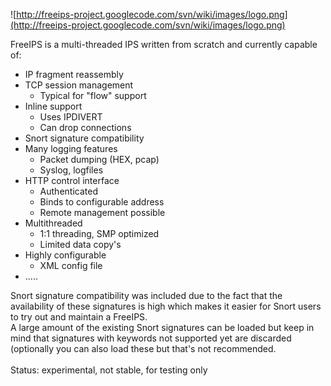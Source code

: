 ![http://freeips-project.googlecode.com/svn/wiki/images/logo.png](http://freeips-project.googlecode.com/svn/wiki/images/logo.png)

FreeIPS is a multi-threaded IPS written from scratch and currently capable of:<br>

<ul><li>IP fragment reassembly<br>
</li><li>TCP session management<br>
<ul><li>Typical for "flow" support<br>
</li></ul></li><li>Inline support<br>
<ul><li>Uses IPDIVERT<br>
</li><li>Can drop connections<br>
</li></ul></li><li>Snort signature compatibility<br>
</li><li>Many logging features<br>
<ul><li>Packet dumping (HEX, pcap)<br>
</li><li>Syslog, logfiles<br>
</li></ul></li><li>HTTP control interface<br>
<ul><li>Authenticated<br>
</li><li>Binds to configurable address<br>
</li><li>Remote management possible<br>
</li></ul></li><li>Multithreaded<br>
<ul><li>1:1 threading, SMP optimized<br>
</li><li>Limited data copy's<br>
</li></ul></li><li>Highly configurable<br>
<ul><li>XML config file<br>
</li></ul></li><li>.....</li></ul>

Snort signature compatibility was included due to the fact that the availability of these signatures is high which makes it easier for Snort users to try out and maintain a FreeIPS.<br>
A large amount of the existing Snort signatures can be loaded but keep in mind that signatures with keywords not supported yet are discarded (optionally you can also load these but that's not recommended.<br>
<br>
Status: experimental, not stable, for testing only